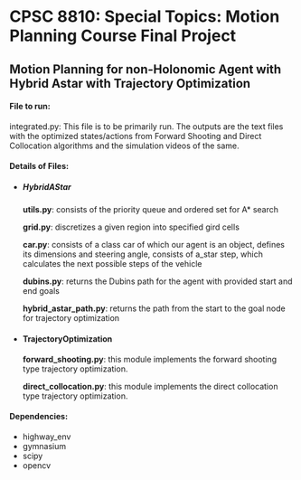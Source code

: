 # CPSC 8810: Special Topics: Motion Planning Course Final Project
## Motion Planning for non-Holonomic Agent with Hybrid Astar with Trajectory Optimization

#### File to run:
integrated.py: This file is to be primarily run. The outputs are the text files with the optimized states/actions from Forward Shooting and Direct Collocation algorithms and the simulation videos of the same.

#### Details of Files:
* ##### HybridAStar
    **utils.py**: consists of the priority queue and ordered set for A* search
    
    **grid.py**: discretizes a given region into specified gird cells 
    
    **car.py**: consists of a class car of which our agent is an object, defines its dimensions and steering angle, consists of a_star step, which calculates the next possible steps of the vehicle 
    
    **dubins.py**: returns the Dubins path for the agent with provided start and end goals
    
    **hybrid_astar_path.py**: returns the path from the start to the goal node for trajectory optimization
    
* #### TrajectoryOptimization
    **forward_shooting.py**: this module implements the forward shooting type trajectory optimization.
    
    **direct_collocation.py**: this module implements the direct collocation type trajectory optimization.

#### Dependencies:
* highway_env
* gymnasium
* scipy
* opencv
